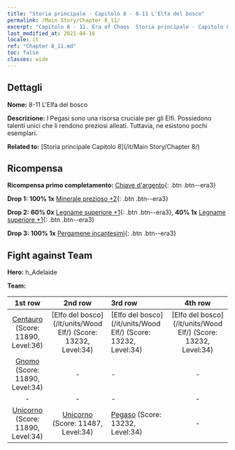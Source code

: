```yaml
---
title: "Storia principale - Capitolo 8 - 8-11 L'Elfa del bosco"
permalink: /Main Story/Chapter 8_11/
excerpt: "Capitolo 8 - 11. Era of Chaos  Storia principale - Capitolo 8_11. 8-11 L'Elfa del bosco"
last_modified_at: 2021-04-16
locale: it
ref: "Chapter 8_11.md"
toc: false
classes: wide
---
```


## Dettagli

 **Nome:** 8-11 L'Elfa del bosco

 **Descrizione:** I Pegasi sono una risorsa cruciale per gli Elfi. Possiedono talenti unici che li rendono preziosi alleati. Tuttavia, ne esistono pochi esemplari.

 **Related to:** [Storia principale Capitolo 8](/it/Main Story/Chapter 8/)

## Ricompensa

 **Ricompensa primo completamento:** [Chiave d'argento](/it/Items/con_693/){: .btn .btn--era3}

 **Drop 1:** **100% 1x** [Minerale prezioso +2](/it/Items/mat_26/){: .btn .btn--era3}

 **Drop 2:** **60% 0x** [Legname superiore +1](/it/Items/mat_20/){: .btn .btn--era3}, **40% 1x** [Legname superiore +1](/it/Items/mat_20/){: .btn .btn--era3}

 **Drop 3:** **100% 1x** [Pergamene incantesimi](/it/Items/con_694/){: .btn .btn--era3}


## Fight against Team
 **Hero:** h_Adelaide

 **Team:**


  | 1st row | 2nd row | 3rd row | 4th row |
  |:----:|:----:|:----|:----:|
  | [Centauro](/it/units/Centaur/) (Score: 11890, Level:36)  | [Elfo del bosco](/it/units/Wood Elf/) (Score: 13232, Level:34)  | [Elfo del bosco](/it/units/Wood Elf/) (Score: 13232, Level:34)  | [Elfo del bosco](/it/units/Wood Elf/) (Score: 13232, Level:34)  |
  | [Gnomo](/it/units/Dwarf/) (Score: 11890, Level:34)  | - | - | - |
  | - | - | - | - |
  | [Unicorno](/it/units/Unicorn/) (Score: 11890, Level:34)  | [Unicorno](/it/units/Unicorn/) (Score: 11487, Level:34)  | [Pegaso](/it/units/Pegasus/) (Score: 13232, Level:34)  | - |


